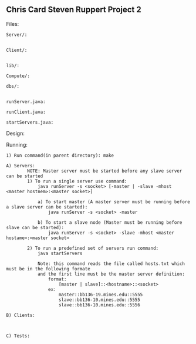 Chris Card
Steven Ruppert
Project 2
--------------------


Files:

	Server/:


	Client/:


	lib/:

	Compute/:

	dbs/:


	runServer.java:

	runClient.java:

	startServers.java:

	
Design:



Running:
	
	1) Run command(in parent directory): make

	A) Servers:
			NOTE: Master server must be started before any slave server can be started
			1) To run a single server use command:
				java runServer -s <socket> [-master | -slave -mhost <master hostnem>:<master socket>]

				a) To start master (A master server must be running before a slave server can be started):
					java runServer -s <socket> -master

				b) To start a slave node (Master must be running before slave can be started):
					java runServer -s <socket> -slave -mhost <master hostame>:<master socket>

			2) To run a predefined set of servers run command:
				java startServers

				Note: this command reads the file called hosts.txt which must be in the following formate
				and the first line must be the master server definition:
					format:
						[master | slave]::<hostname>::<socket>
					ex:
						master::bb136-19.mines.edu::5555
						slave::bb136-10.mines.edu::5555
						slave::bb136-10.mines.edu::5556

	B) Clients:



	C) Tests:
